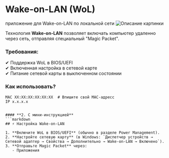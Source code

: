 # Wake-on-LAN (WoL)  
приложение для Wake-on-LAN по локальной сети
![Описание картинки](https://i.pinimg.com/736x/73/5e/e1/735ee1c30cd4aa4392287b6ba3d4759c.jpg)

Технология **Wake-on-LAN** позволяет включать компьютер удаленно через сеть, отправляя специальный "Magic Packet".  

### **Требования:**  
✔ Поддержка WoL в BIOS/UEFI  
✔ Включенная настройка в сетевой карте  
✔ Питание сетевой карты в выключенном состоянии  

### **Как использовать?**  
```В приложении
MAC XX:XX:XX:XX:XX:XX  # Впишите свой MAC-адресс
IP x.x.x.x


#### **2. С мини-инструкцией**  
```markdown
## ⚡ Настройка Wake-on-LAN  

1. **Включите WoL в BIOS/UEFI** (обычно в разделе Power Management).  
2. **Настройте сетевую карту** (в Windows: `Диспетчер устройств → Сетевой адаптер → Свойства → Дополнительно → Wake-on-LAN → Включено`).  
3. **Отправьте Magic Packet** через:  
   - Приложения  

